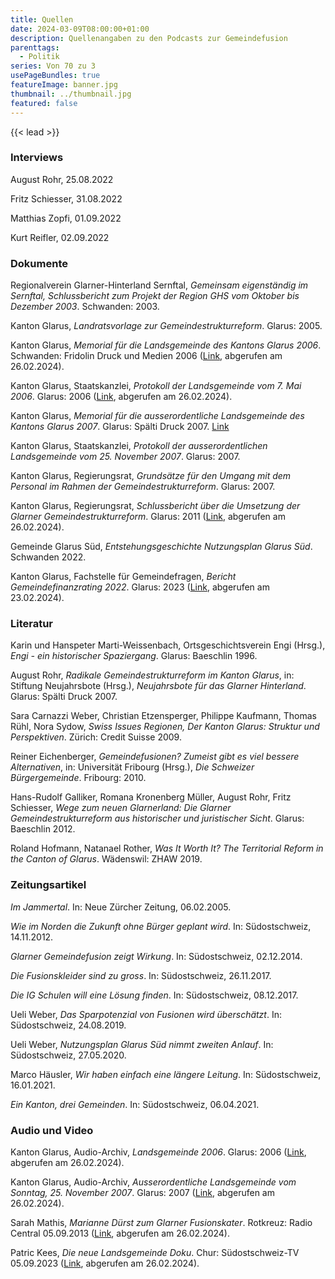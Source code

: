 ```yaml
---
title: Quellen
date: 2024-03-09T08:00:00+01:00
description: Quellenangaben zu den Podcasts zur Gemeindefusion
parenttags:
  - Politik
series: Von 70 zu 3
usePageBundles: true
featureImage: banner.jpg
thumbnail: ../thumbnail.jpg
featured: false
---
```


{{< lead >}}

### Interviews

August Rohr, 25.08.2022 

Fritz Schiesser, 31.08.2022

Matthias Zopfi, 01.09.2022 

Kurt Reifler, 02.09.2022 

### Dokumente

Regionalverein Glarner-Hinterland Sernftal, *Gemeinsam eigenständig im
Sernftal, Schlussbericht zum Projekt der Region GHS vom Oktober bis
Dezember 2003*. Schwanden: 2003.

Kanton Glarus, *Landratsvorlage zur Gemeindestrukturreform*. Glarus: 2005. 

Kanton Glarus, *Memorial für die Landsgemeinde des Kantons Glarus
2006*. Schwanden: Fridolin Druck und Medien 2006
([Link](https://www.landsgemeinde.gl.ch/sites/default/files/2018-12/2006.pdf),
abgerufen am 26.02.2024).

Kanton Glarus, Staatskanzlei, *Protokoll der Landsgemeinde vom 7. Mai
2006*. Glarus: 2006
([Link](https://www.landsgemeinde.gl.ch/sites/default/files/2018-12/2006.pdf),
abgerufen am 26.02.2024).

Kanton Glarus, *Memorial für die ausserordentliche Landsgemeinde des
Kantons Glarus 2007*. Glarus: Spälti Druck 2007.
[Link](http://www.landsgemeinde.gl.ch/sites/default/files/2007ao/memorial/memorial.pdf)

Kanton Glarus, Staatskanzlei, *Protokoll der ausserordentlichen
Landsgemeinde vom 25. November 2007*. Glarus: 2007.

Kanton Glarus, Regierungsrat, *Grundsätze für den Umgang mit dem
Personal im Rahmen der Gemeindestrukturreform*. Glarus: 2007.

Kanton Glarus, Regierungsrat, *Schlussbericht über die Umsetzung der
Glarner Gemeindestrukturreform*. Glarus: 2011
([Link](https://www.gl.ch/public/upload/assets/2052/Schlussbericht_ueber_die_Umsetzung_der_Gemeindestrukturreform_GL2011.pdf?fp=1),
abgerufen am 26.02.2024).

Gemeinde Glarus Süd, *Entstehungsgeschichte Nutzungsplan Glarus
Süd*. Schwanden 2022.

Kanton Glarus, Fachstelle für Gemeindefragen, *Bericht
Gemeindefinanzrating 2022*. Glarus: 2023
([Link](https://www.gl.ch/public/upload/assets/52591/Bericht_zum_Gemeindefinanzrating.pdf?fp=1),
abgerufen am 23.02.2024).

### Literatur 

Karin und Hanspeter Marti-Weissenbach, Ortsgeschichtsverein Engi
(Hrsg.), *Engi - ein historischer Spaziergang*. Glarus: Baeschlin
1996.
 
August Rohr, *Radikale Gemeindestrukturreform im Kanton Glarus*, in:
Stiftung Neujahrsbote (Hrsg.), *Neujahrsbote für das Glarner
Hinterland*. Glarus: Spälti Druck 2007.

Sara Carnazzi Weber, Christian Etzensperger, Philippe Kaufmann, Thomas
Rühl, Nora Sydow, *Swiss Issues Regionen, Der Kanton Glarus: Struktur
und Perspektiven*. Zürich: Credit Suisse 2009.

Reiner Eichenberger, *Gemeindefusionen? Zumeist gibt es viel bessere
Alternativen*, in: Universität Fribourg (Hrsg.), *Die Schweizer
Bürgergemeinde*. Fribourg: 2010.

Hans-Rudolf Galliker, Romana Kronenberg Müller, August Rohr, Fritz
Schiesser, *Wege zum neuen Glarnerland: Die Glarner
Gemeindestrukturreform aus historischer und juristischer Sicht*.
Glarus: Baeschlin 2012.

Roland Hofmann, Natanael Rother, *Was It Worth It? The Territorial
Reform in the Canton of Glarus*. Wädenswil: ZHAW 2019.

### Zeitungsartikel

*Im Jammertal*. In: Neue Zürcher Zeitung, 06.02.2005.

*Wie im Norden die Zukunft ohne Bürger geplant wird*. In:
Südostschweiz, 14.11.2012.

*Glarner Gemeindefusion zeigt Wirkung*. In: Südostschweiz, 02.12.2014.

*Die Fusionskleider sind zu gross*. In: Südostschweiz, 26.11.2017.

*Die IG Schulen will eine Lösung finden*. In: Südostschweiz,
08.12.2017.
 
Ueli Weber, *Das Sparpotenzial von Fusionen wird überschätzt*. In:
Südostschweiz, 24.08.2019.

Ueli Weber, *Nutzungsplan Glarus Süd nimmt zweiten Anlauf*. In:
Südostschweiz, 27.05.2020.

Marco Häusler, *Wir haben einfach eine längere Leitung*. In:
Südostschweiz, 16.01.2021.

*Ein Kanton, drei Gemeinden*. In: Südostschweiz, 06.04.2021.

### Audio und Video

Kanton Glarus, Audio-Archiv, *Landsgemeinde 2006*. Glarus: 2006
([Link](https://landsgemeinde.gl.ch/landsgemeinde/2006), abgerufen am
26.02.2024).

Kanton Glarus, Audio-Archiv, *Ausserordentliche Landsgemeinde vom
Sonntag, 25. November 2007*. Glarus: 2007
([Link](https://landsgemeinde.gl.ch/landsgemeinde/20071), abgerufen am
26.02.2024).

Sarah Mathis, *Marianne Dürst zum Glarner Fusionskater*. Rotkreuz:
Radio Central 05.09.2013
([Link](https://www.youtube.com/watch?v=i-hzYHrBX10), abgerufen am
26.02.2024).

Patric Kees, *Die neue Landsgemeinde Doku*. Chur: Südostschweiz-TV
05.09.2023
([Link](https://www.suedostschweiz.ch/sendungen/rondo-magazin/die-neue-landsgemeinde-doku-05-09-23),
abgerufen am 26.02.2024).
